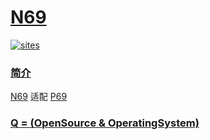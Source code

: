 # [N69](https://github.com/OS-Q/N69)

[![sites](http://182.61.61.133/link/resources/OSQ.png)](http://www.OS-Q.com)

### [简介](https://github.com/OS-Q/N69/wiki)

[N69](https://github.com/OS-Q/N69) 适配 [P69](https://github.com/OS-Q/P69)

### [Q = (OpenSource & OperatingSystem) ](http://www.OS-Q.com)
